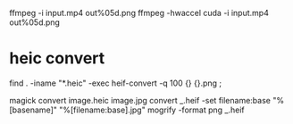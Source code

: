 ffmpeg -i input.mp4 out%05d.png
ffmpeg -hwaccel cuda -i input.mp4 out%05d.png

# heic convert

find . -iname "\*.heic" -exec heif-convert -q 100 {} {}.png \;

magick convert image.heic image.jpg
convert _.heif -set filename:base "%[basename]" "%[filename:base].jpg"
mogrify -format png _.heif
